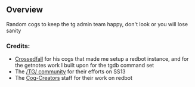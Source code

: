 ## Overview
Random cogs to keep the tg admin team happy, don't look or you will lose sanity

### Credits:
- [Crossedfall](https://github.com/crossedfall/crossed-cogs) for his cogs that made me setup a redbot instance, and for the getnotes work I built upon for the tgdb command set
- The [/TG/ community](https://github.com/tgstation) for their efforts on SS13 
- The [Cog-Creators](https://github.com/Cog-Creators) staff for their work on redbot
